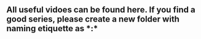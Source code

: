 ## All useful vidoes can be found here. If you find a good series, please create a new folder with naming etiquette as \*<Author>:<Series Name>\*
